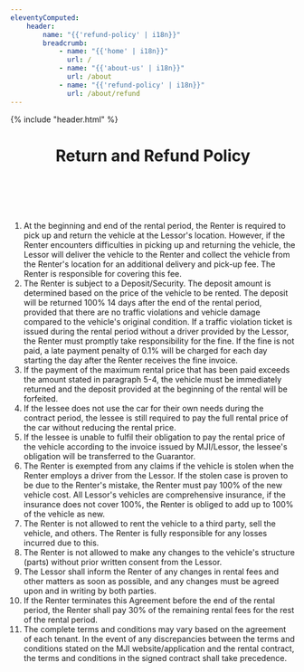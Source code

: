 ```yaml
---
eleventyComputed:
    header:
        name: "{{'refund-policy' | i18n}}"
        breadcrumb:
            - name: "{{'home' | i18n}}"
              url: /
            - name: "{{'about-us' | i18n}}"
              url: /about
            - name: "{{'refund-policy' | i18n}}"
              url: /about/refund
---
```

{% include "header.html" %}

<h1 style='text-align: center; padding-bottom: 2vh;'>Return and Refund Policy</h1>

1. At the beginning and end of the rental period, the Renter is required to pick up and return the vehicle at the Lessor's location. However, if the Renter encounters difficulties in picking up and returning the vehicle, the Lessor will deliver the vehicle to the Renter and collect the vehicle from the Renter's location for an additional delivery and pick-up fee. The Renter is responsible for covering this fee.
2. The Renter is subject to a Deposit/Security. The deposit amount is determined based on the price of the vehicle to be rented. The deposit will be returned 100% 14 days after the end of the rental period, provided that there are no traffic violations and vehicle damage compared to the vehicle's original condition. If a traffic violation ticket is issued during the rental period without a driver provided by the Lessor, the Renter must promptly take responsibility for the fine. If the fine is not paid, a late payment penalty of 0.1% will be charged for each day starting the day after the Renter receives the fine invoice.
3. If the payment of the maximum rental price that has been paid exceeds the amount stated in paragraph 5-4, the vehicle must be immediately returned and the deposit provided at the beginning of the rental will be forfeited.
4. If the lessee does not use the car for their own needs during the contract period, the lessee is still required to pay the full rental price of the car without reducing the rental price.
5. If the lessee is unable to fulfil their obligation to pay the rental price of the vehicle according to the invoice issued by MJI/Lessor, the lessee's obligation will be transferred to the Guarantor.
6. The Renter is exempted from any claims if the vehicle is stolen when the Renter employs a driver from the Lessor. If the stolen case is proven to be due to the Renter's mistake, the Renter must pay 100% of the new vehicle cost. All Lessor's vehicles are comprehensive insurance, if the insurance does not cover 100%, the Renter is obliged to add up to 100% of the vehicle as new.
7. The Renter is not allowed to rent the vehicle to a third party, sell the vehicle, and others. The Renter is fully responsible for any losses incurred due to this.
8. The Renter is not allowed to make any changes to the vehicle's structure (parts) without prior written consent from the Lessor.
9. The Lessor shall inform the Renter of any changes in rental fees and other matters as soon as possible, and any changes must be agreed upon and in writing by both parties.
10. If the Renter terminates this Agreement before the end of the rental period, the Renter shall pay 30% of the remaining rental fees for the rest of the rental period.
11. The complete terms and conditions may vary based on the agreement of each tenant. In the event of any discrepancies between the terms and conditions stated on the MJI website/application and the rental contract, the terms and conditions in the signed contract shall take precedence.